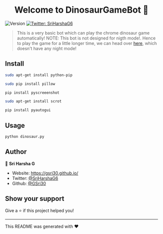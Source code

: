 <h1 align="center">Welcome to DinosaurGameBot 👋</h1>
<p>
  <img alt="Version" src="https://img.shields.io/badge/version-0.1-blue.svg?cacheSeconds=2592000" />
  <a href="https://twitter.com/SriHarshaG6" target="_blank">
    <img alt="Twitter: SriHarshaG6" src="https://img.shields.io/twitter/follow/SriHarshaG6.svg?style=social" />
  </a>
</p>

> This is a very basic bot which can play the chrome dinosaur game automatically! NOTE: This bot is not designed for nigth mode!. Hence to play the game for a little longer time, we can head over <a href="http://www.trex-game.skipser.com/">here</a>, which doesn't have any night mode!

## Install

```sh
sudo apt-get install python-pip
```
```sh
sudo pip install pillow
```
```sh
pip install pyscreeenshot
```
```sh
sudo apt-get install scrot
```
```sh
pip install pyautogui
```

## Usage

```sh
python dinosaur.py
```

## Author

👤 **Sri Harsha G**

* Website: https://gsri30.github.io/
* Twitter: [@SriHarshaG6](https://twitter.com/SriHarshaG6)
* Github: [@GSri30](https://github.com/GSri30)

## Show your support

Give a ⭐️ if this project helped you!

***
This README was generated with ❤️ 
